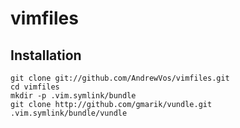 vimfiles
========

Installation
------------
```
git clone git://github.com/AndrewVos/vimfiles.git
cd vimfiles
mkdir -p .vim.symlink/bundle
git clone http://github.com/gmarik/vundle.git .vim.symlink/bundle/vundle
```

